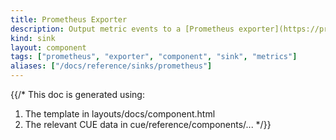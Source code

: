 ```yaml
---
title: Prometheus Exporter
description: Output metric events to a [Prometheus exporter](https://prometheus.io/docs/instrumenting/exporters) running on the host
kind: sink
layout: component
tags: ["prometheus", "exporter", "component", "sink", "metrics"]
aliases: ["/docs/reference/sinks/prometheus"]
---
```


{{/*
This doc is generated using:

1. The template in layouts/docs/component.html
2. The relevant CUE data in cue/reference/components/...
*/}}
